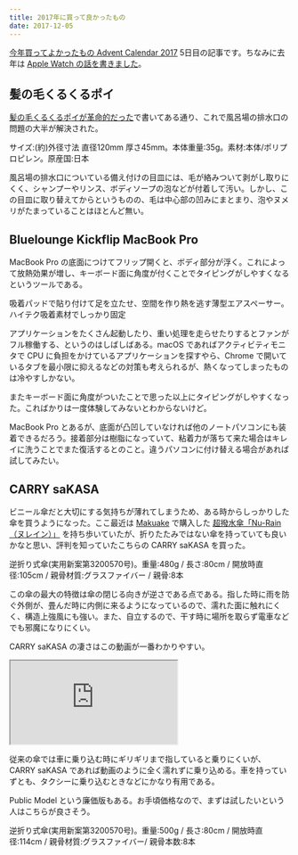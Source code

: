 ```yaml
---
title: 2017年に買って良かったもの
date: 2017-12-05
---
```


[今年買ってよかったもの Advent Calendar 2017](https://adventar.org/calendars/2240) 5日目の記事です。ちなみに去年は [Apple Watch の話を書きました](/posts/2016/apple-watch-series-2/)。

## 髪の毛くるくるポイ

[髪の毛くるくるポイが革命的だった](/posts/2017/hair-kurukuru-poi/)で書いてある通り、これで風呂場の排水口の問題の大半が解決された。

<affiliate-link
  src="https://images-na.ssl-images-amazon.com/images/I/81q-bt0I%2B0L._SX425_.jpg"
  href="https://www.amazon.co.jp/dp/B009PDG7UK/"
  tag="1000ch-22"
  title="髪の毛くるくるポイ 新型Cタイプ(ユニットバス用)">
  サイズ:(約)外径寸法 直径120mm 厚さ45mm。本体重量:35g。素材:本体/ポリプロピレン。原産国:日本
</affiliate-link>

風呂場の排水口についている備え付けの目皿には、毛が絡みついて剥がし取りにくく、シャンプーやリンス、ボディソープの泡などが付着して汚い。しかし、この目皿に取り替えてからというものの、毛は中心部の凹みにまとまり、泡やヌメリがたまっていることはほとんど無い。

## Bluelounge Kickflip MacBook Pro

MacBook Pro の底面につけてフリップ開くと、ボディ部分が浮く。これによって放熱効果が増し、キーボード面に角度が付くことでタイピングがしやすくなるというツールである。

<affiliate-link
  src="https://images-na.ssl-images-amazon.com/images/I/51DTSbVR5BL._SX654_.jpg"
  href="https://www.amazon.co.jp/dp/B00LGLAFIO/"
  tag="1000ch-22"
  title="Bluelounge Kickflip MacBook Pro ( 15-inch, Late 2016, Touch Bar 対応 ) 用フリップスタンド 15インチ ブラック">
  吸着パッドで貼り付けて足を立たせ、空間を作り熱を逃す薄型エアスペーサー。ハイテク吸着素材でしっかり固定
</affiliate-link>

アプリケーションをたくさん起動したり、重い処理を走らせたりするとファンがフル稼働する、というのはしばしばある。macOS であればアクティビティモニタで CPU に負担をかけているアプリケーションを探すやら、Chrome で開いているタブを最小限に抑えるなどの対策も考えられるが、熱くなってしまったものは冷やすしかない。

またキーボード面に角度がついたことで思った以上にタイピングがしやすくなった。こればかりは一度体験してみないとわからないけど。

MacBook Pro とあるが、底面が凸凹していなければ他のノートパソコンにも装着できるだろう。接着部分は樹脂になっていて、粘着力が落ちて来た場合はキレイに洗うことでまた復活するとのこと。違うパソコンに付け替える場合があれば試してみたい。　

## CARRY saKASA

ビニール傘だと大切にする気持ちが薄れてしまうため、ある時からしっかりした傘を買うようになった。ここ最近は [Makuake](https://www.makuake.com/) で購入した [超撥水傘「Nu-Rain（ヌレイン）」](/posts/2016/nu-rain/) を持ち歩いていたが、折りたたみではない傘を持っていても良いかなと思い、評判を知っていたこちらの CARRY saKASA を買った。

<affiliate-link
  src="https://images-na.ssl-images-amazon.com/images/I/8165ATdiNpL._SX654_.jpg"
  href="https://www.amazon.co.jp/dp/B01AHH1P7M/"
  tag="1000ch-22"
  title="CARRY saKASA (キャリーサカサ) CityModel 濡れない傘 逆折り式傘 逆さ傘 逆開き傘 UVカット99% テフロン加工 (レッド+ブラック) 革命的な傘">
  逆折り式傘(実用新案第3200570号)。重量:480g / 長さ:80cm / 開放時直径:105cm / 親骨材質:グラスファイバー / 親骨:8本
</affiliate-link>

この傘の最大の特徴は傘の閉じる向きが逆さである点である。指した時に雨を防ぐ外側が、畳んだ時に内側に来るようになっているので、濡れた面に触れにくく、構造上強風にも強い。また、自立するので、干す時に場所を取らず電車などでも邪魔になりにくい。

CARRY saKASA の凄さはこの動画が一番わかりやすい。

<iframe loading="lazy" src="https://www.youtube.com/embed/6QINHrq1vyw?start=180" title="YouTube video player" allow="accelerometer; autoplay; clipboard-write; encrypted-media; gyroscope; picture-in-picture; web-share" allowfullscreen></iframe>

従来の傘では車に乗り込む時にギリギリまで指していると乗りにくいが、CARRY saKASA であれば動画のように全く濡れずに乗り込める。車を持っていずとも、タクシーに乗り込むときなどにかなり有用である。

Public Model という廉価版もある。お手頃価格なので、まずは試したいという人はこちらが良さそう。

<affiliate-link
  src="https://images-na.ssl-images-amazon.com/images/I/81N%2Bu%2B8vfdL._SX654_.jpg"
  href="https://www.amazon.co.jp/dp/B06XT9ZHHB/"
  tag="1000ch-22"
  title="【CARRY saKASA (キャリーサカサ) Public Model (パブリックモデル)】 逆折り式傘 逆さ傘 長傘 逆さま傘 自立式 耐風 (白透明ドット／青布)">
  逆折り式傘(実用新案第3200570号)。重量:500g / 長さ:80cm / 開放時直径:114cm / 親骨材質:グラスファイバー/ 親骨本数:8本
</affiliate-link>
